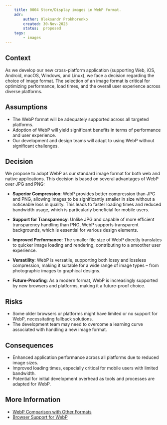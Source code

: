 ```yaml
---
    title: 0004 Store/Display images in WebP format.
    adr:
        author: Oleksandr Prokhorenko
        created: 30-Nov-2023
        status:  proposed
    tags:
        - images
---
```


## Context

As we develop our new cross-platform application (supporting Web, iOS, Android, macOS, Windows, and Linux),
we face a decision regarding the choice of image format.
The selection of an image format is critical for optimizing performance,
load times, and the overall user experience across diverse platforms.

## Assumptions

* The WebP format will be adequately supported across all targeted platforms.
* Adoption of WebP will yield significant benefits in terms of performance and user experience.
* Our development and design teams will adapt to using WebP without significant challenges.

## Decision

We propose to adopt WebP as our standard image format for both web and native applications.
This decision is based on several advantages of WebP over JPG and PNG:

* **Superior Compression**: WebP provides better compression than JPG and PNG,
allowing images to be significantly smaller in size without a noticeable loss in quality.
This leads to faster loading times and reduced bandwidth usage, which is particularly beneficial for mobile users.

* **Support for Transparency**: Unlike JPG and capable of more efficient transparency handling than PNG,
WebP supports transparent backgrounds, which is essential for various design elements.

* **Improved Performance**: The smaller file size of WebP directly translates to quicker image loading and rendering,
contributing to a smoother user experience.

* **Versatility**: WebP is versatile, supporting both lossy and lossless compression,
making it suitable for a wide range of image types – from photographic images to graphical designs.

* **Future-Proofing**: As a modern format, WebP is increasingly supported by new browsers and platforms,
making it a future-proof choice.

## Risks

* Some older browsers or platforms might have limited or no support for WebP, necessitating fallback solutions.
* The development team may need to overcome a learning curve associated with handling a new image format.

## Consequences

* Enhanced application performance across all platforms due to reduced image sizes.
* Improved loading times, especially critical for mobile users with limited bandwidth.
* Potential for initial development overhead as tools and processes are adapted for WebP.

## More Information

* [WebP Comparison with Other Formats](https://developers.google.com/speed/webp/docs/webp_study)
* [Browser Support for WebP](https://caniuse.com/webp)